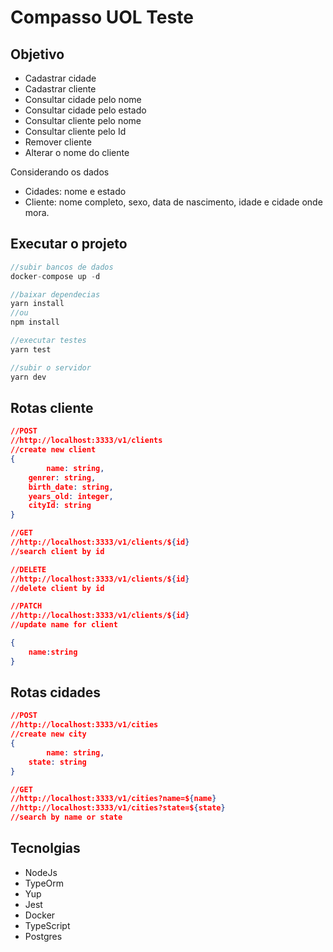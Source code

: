 # Compasso UOL Teste

## Objetivo

-   Cadastrar cidade
-   Cadastrar cliente
-   Consultar cidade pelo nome
-   Consultar cidade pelo estado
-   Consultar cliente pelo nome
-   Consultar cliente pelo Id
-   Remover cliente
-   Alterar o nome do cliente

Considerando os dados

-   Cidades: nome e estado
-   Cliente: nome completo, sexo, data de nascimento, idade e cidade onde mora.

## Executar o projeto

```jsx
//subir bancos de dados
docker-compose up -d

//baixar dependecias
yarn install
//ou
npm install

//executar testes
yarn test

//subir o servidor
yarn dev
```

## Rotas cliente

```json
//POST
//http://localhost:3333/v1/clients
//create new client
{
		name: string,
    genrer: string,
    birth_date: string,
    years_old: integer,
    cityId: string
}
```

```json
//GET
//http://localhost:3333/v1/clients/${id}
//search client by id
```

```json
//DELETE
//http://localhost:3333/v1/clients/${id}
//delete client by id
```

```json
//PATCH
//http://localhost:3333/v1/clients/${id}
//update name for client

{
	name:string
}
```

## Rotas cidades

```json
//POST
//http://localhost:3333/v1/cities
//create new city
{
		name: string,
    state: string
}
```

```json
//GET
//http://localhost:3333/v1/cities?name=${name}
//http://localhost:3333/v1/cities?state=${state}
//search by name or state

```

## Tecnolgias

-   NodeJs
-   TypeOrm
-   Yup
-   Jest
-   Docker
-   TypeScript
-   Postgres
